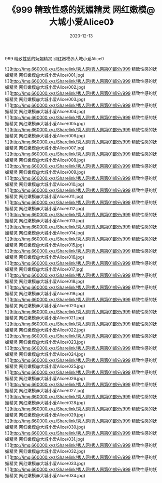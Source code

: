﻿---
layout: post
title:  《999 精致性感的妩媚精灵 网红嫩模@大城小爱Alice0》
date:   2020-12-13
img: http://img.660000.xyz/Sharelink/秀人网/秀人网第01部分/999 精致性感的妩媚精灵 网红嫩模@大城小爱Alice0/000.jpg
categories: [美女, 清纯, 唯美]
---

999 精致性感的妩媚精灵 网红嫩模@大城小爱Alice0

  ![](http://img.660000.xyz/Sharelink/秀人网/秀人网第01部分/999 精致性感的妩媚精灵 网红嫩模@大城小爱Alice/001.jpg) <br> ![](http://img.660000.xyz/Sharelink/秀人网/秀人网第01部分/999 精致性感的妩媚精灵 网红嫩模@大城小爱Alice/002.jpg) <br> ![](http://img.660000.xyz/Sharelink/秀人网/秀人网第01部分/999 精致性感的妩媚精灵 网红嫩模@大城小爱Alice/003.jpg) <br> ![](http://img.660000.xyz/Sharelink/秀人网/秀人网第01部分/999 精致性感的妩媚精灵 网红嫩模@大城小爱Alice/004.jpg) <br> ![](http://img.660000.xyz/Sharelink/秀人网/秀人网第01部分/999 精致性感的妩媚精灵 网红嫩模@大城小爱Alice/005.jpg) <br> ![](http://img.660000.xyz/Sharelink/秀人网/秀人网第01部分/999 精致性感的妩媚精灵 网红嫩模@大城小爱Alice/006.jpg) <br> ![](http://img.660000.xyz/Sharelink/秀人网/秀人网第01部分/999 精致性感的妩媚精灵 网红嫩模@大城小爱Alice/007.jpg) <br> ![](http://img.660000.xyz/Sharelink/秀人网/秀人网第01部分/999 精致性感的妩媚精灵 网红嫩模@大城小爱Alice/008.jpg) <br> ![](http://img.660000.xyz/Sharelink/秀人网/秀人网第01部分/999 精致性感的妩媚精灵 网红嫩模@大城小爱Alice/009.jpg) <br> ![](http://img.660000.xyz/Sharelink/秀人网/秀人网第01部分/999 精致性感的妩媚精灵 网红嫩模@大城小爱Alice/010.jpg) <br> ![](http://img.660000.xyz/Sharelink/秀人网/秀人网第01部分/999 精致性感的妩媚精灵 网红嫩模@大城小爱Alice/011.jpg) <br> ![](http://img.660000.xyz/Sharelink/秀人网/秀人网第01部分/999 精致性感的妩媚精灵 网红嫩模@大城小爱Alice/012.jpg) <br> ![](http://img.660000.xyz/Sharelink/秀人网/秀人网第01部分/999 精致性感的妩媚精灵 网红嫩模@大城小爱Alice/013.jpg) <br> ![](http://img.660000.xyz/Sharelink/秀人网/秀人网第01部分/999 精致性感的妩媚精灵 网红嫩模@大城小爱Alice/014.jpg) <br> ![](http://img.660000.xyz/Sharelink/秀人网/秀人网第01部分/999 精致性感的妩媚精灵 网红嫩模@大城小爱Alice/015.jpg) <br> ![](http://img.660000.xyz/Sharelink/秀人网/秀人网第01部分/999 精致性感的妩媚精灵 网红嫩模@大城小爱Alice/016.jpg) <br> ![](http://img.660000.xyz/Sharelink/秀人网/秀人网第01部分/999 精致性感的妩媚精灵 网红嫩模@大城小爱Alice/017.jpg) <br> ![](http://img.660000.xyz/Sharelink/秀人网/秀人网第01部分/999 精致性感的妩媚精灵 网红嫩模@大城小爱Alice/018.jpg) <br> ![](http://img.660000.xyz/Sharelink/秀人网/秀人网第01部分/999 精致性感的妩媚精灵 网红嫩模@大城小爱Alice/019.jpg) <br> ![](http://img.660000.xyz/Sharelink/秀人网/秀人网第01部分/999 精致性感的妩媚精灵 网红嫩模@大城小爱Alice/020.jpg) <br> ![](http://img.660000.xyz/Sharelink/秀人网/秀人网第01部分/999 精致性感的妩媚精灵 网红嫩模@大城小爱Alice/021.jpg) <br> ![](http://img.660000.xyz/Sharelink/秀人网/秀人网第01部分/999 精致性感的妩媚精灵 网红嫩模@大城小爱Alice/022.jpg) <br> ![](http://img.660000.xyz/Sharelink/秀人网/秀人网第01部分/999 精致性感的妩媚精灵 网红嫩模@大城小爱Alice/023.jpg) <br> ![](http://img.660000.xyz/Sharelink/秀人网/秀人网第01部分/999 精致性感的妩媚精灵 网红嫩模@大城小爱Alice/024.jpg) <br> ![](http://img.660000.xyz/Sharelink/秀人网/秀人网第01部分/999 精致性感的妩媚精灵 网红嫩模@大城小爱Alice/025.jpg) <br> ![](http://img.660000.xyz/Sharelink/秀人网/秀人网第01部分/999 精致性感的妩媚精灵 网红嫩模@大城小爱Alice/026.jpg) <br> ![](http://img.660000.xyz/Sharelink/秀人网/秀人网第01部分/999 精致性感的妩媚精灵 网红嫩模@大城小爱Alice/027.jpg) <br> ![](http://img.660000.xyz/Sharelink/秀人网/秀人网第01部分/999 精致性感的妩媚精灵 网红嫩模@大城小爱Alice/028.jpg) <br> ![](http://img.660000.xyz/Sharelink/秀人网/秀人网第01部分/999 精致性感的妩媚精灵 网红嫩模@大城小爱Alice/029.jpg) <br> ![](http://img.660000.xyz/Sharelink/秀人网/秀人网第01部分/999 精致性感的妩媚精灵 网红嫩模@大城小爱Alice/030.jpg) <br> ![](http://img.660000.xyz/Sharelink/秀人网/秀人网第01部分/999 精致性感的妩媚精灵 网红嫩模@大城小爱Alice/031.jpg) <br> ![](http://img.660000.xyz/Sharelink/秀人网/秀人网第01部分/999 精致性感的妩媚精灵 网红嫩模@大城小爱Alice/032.jpg) <br> ![](http://img.660000.xyz/Sharelink/秀人网/秀人网第01部分/999 精致性感的妩媚精灵 网红嫩模@大城小爱Alice/033.jpg) <br> ![](http://img.660000.xyz/Sharelink/秀人网/秀人网第01部分/999 精致性感的妩媚精灵 网红嫩模@大城小爱Alice/034.jpg) <br>